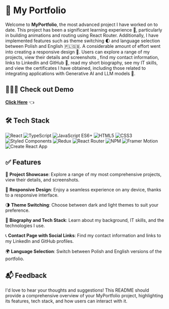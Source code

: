 # 🎑 My Portfolio

Welcome to **MyPortfolio**, the most advanced project I have worked on to date. This project has been a significant learning experience 🚀, particularly in building animations and routing using React Router. Additionally, I have implemented features such as theme switching 🌓 and language selection between Polish and English 🇵🇱🇬🇧. A considerable amount of effort went into creating a responsive design 📱. Users can explore a range of my projects, view their details and screenshots , find my contact information, links to LinkedIn and GitHub 🔗, read my short biography, see my IT skills, and view the certificates I have obtained, including those related to integrating applications with Generative AI and LLM models 🤖.

## 👨🏻‍💻 Check out Demo

[**Click Here**](https://traczoskar.dev) 👈

## 🛠 Tech Stack

![React](https://img.shields.io/badge/React-222222.svg?style=for-the-badge&logo=react&logoColor=61dafb)
![TypeScript](https://img.shields.io/badge/TypeScript-222222.svg?style=for-the-badge&logo=typescript&logoColor=3178C6)
![JavaScript ES6+](https://img.shields.io/badge/JavaScript_ES6+-222222.svg?style=for-the-badge&logo=javascript&logoColor=F7DF1E)
![HTML5](https://img.shields.io/badge/HTML5-222222.svg?style=for-the-badge&logo=html5&logoColor=E34F26)
![CSS3](https://img.shields.io/badge/CSS3-222222.svg?style=for-the-badge&logo=css3&logoColor=1572B6)
![Styled Components](https://img.shields.io/badge/Styled_Components-222222.svg?style=for-the-badge&logo=styled-components&logoColor=#E056EB)
![Redux](https://img.shields.io/badge/Redux-222222.svg?style=for-the-badge&logo=redux&logoColor=764ABC)
![React Router](https://img.shields.io/badge/React_Router-222222.svg?style=for-the-badge&logo=react-router&logoColor=EF2E40)
![NPM](https://img.shields.io/badge/NPM-222222.svg?style=for-the-badge&logo=npm&logoColor=EF2E40)
![Framer Motion](https://img.shields.io/badge/Framer_Motion-222222.svg?style=for-the-badge&logo=framer&logoColor=AAAAAA)
![Create React App](https://img.shields.io/badge/Create_React_App-222222.svg?style=for-the-badge&logo=create-react-app&logoColor=61dafb)

## ✅ Features

📂 **Project Showcase**: Explore a range of my most comprehensive projects, view their details, and screenshots.

📱 **Responsive Design**: Enjoy a seamless experience on any device, thanks to a responsive interface.

🌗 **Theme Switching**: Choose between dark and light themes to suit your preference.

👤 **Biography and Tech Stack**: Learn about my background, IT skills, and the technologies I use.

📞 **Contact Page with Social Links**: Find my contact information and links to my LinkedIn and GitHub profiles.

🌍 **Language Selection**: Switch between Polish and English versions of the portfolio.


## 📬 Feedback

I'd love to hear your thoughts and suggestions! This README should provide a comprehensive overview of your MyPortfolio project, highlighting its features, tech stack, and how users can interact with it.
